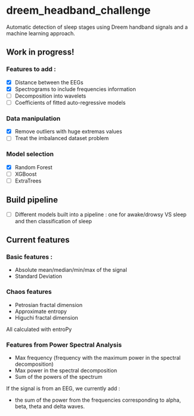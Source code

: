 # dreem_headband_challenge

Automatic detection of sleep stages using Dreem handband signals and a machine learning approach. 

## Work in progress! 

### Features to add : 
- [X] Distance between the EEGs
- [X] Spectrograms to include frequencies information
- [ ] Decomposition into wavelets
- [ ] Coefficients of fitted auto-regressive models

### Data manipulation
- [X] Remove outliers with huge extremas values
- [ ] Treat the imbalanced dataset problem

### Model selection

- [X] Random Forest
- [ ] XGBoost
- [ ] ExtraTrees

## Build pipeline

- [ ] Different models built into a pipeline : one for awake/drowsy VS sleep and then classification of sleep 

## Current features 

### Basic features : 
- Absolute mean/median/min/max of the signal
- Standard Deviation

### Chaos features
- Petrosian fractal dimension 
- Approximate entropy
- Higuchi fractal dimension

All calculated with entroPy 

### Features from Power Spectral Analysis
- Max frequency (frequency with the maximum power in the spectral decomposition)
- Max power in the spectral decomposition
- Sum of the powers of the spectrum

If the signal is from an EEG, we currently add : 

- the sum of the power from the frequencies corresponding to alpha, beta, theta and delta waves. 
